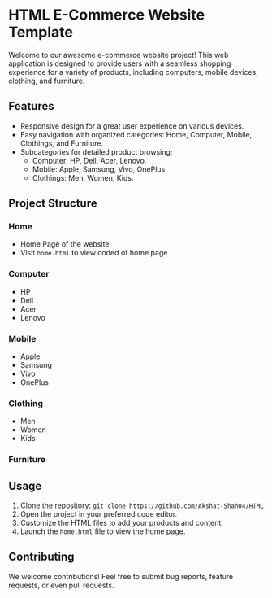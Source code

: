 # HTML E-Commerce Website Template

Welcome to our awesome e-commerce website project! This web application is designed to provide users with a seamless shopping experience for a variety of products, including computers, mobile devices, clothing, and furniture.

## Features

- Responsive design for a great user experience on various devices.
- Easy navigation with organized categories: Home, Computer, Mobile, Clothings, and Furniture.
- Subcategories for detailed product browsing:
  - Computer: HP, Dell, Acer, Lenovo.
  - Mobile: Apple, Samsung, Vivo, OnePlus.
  - Clothings: Men, Women, Kids.

## Project Structure

### Home
- Home Page of the website.
- Visit `home.html` to view coded of home page
### Computer

  - HP
  - Dell
  - Acer
  - Lenovo

### Mobile

  - Apple
  - Samsung
  - Vivo
  - OnePlus

### Clothing

  - Men
  - Women
  - Kids

### Furniture


## Usage

1. Clone the repository: `git clone https://github.com/Akshat-Shah04/HTML`
2. Open the project in your preferred code editor.
3. Customize the HTML files to add your products and content.
4. Launch the `home.html` file to view the home page.

## Contributing

We welcome contributions! Feel free to submit bug reports, feature requests, or even pull requests. 

